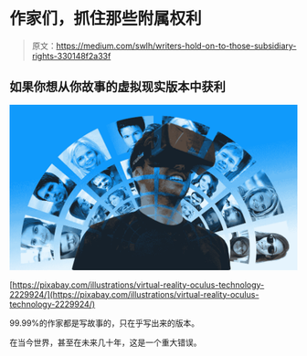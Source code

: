 # 作家们，抓住那些附属权利

> 原文：<https://medium.com/swlh/writers-hold-on-to-those-subsidiary-rights-330148f2a33f>

## 如果你想从你故事的虚拟现实版本中获利

![](img/cf6ba25780ba14f336da53dbd9b7ca28.png)

[https://pixabay.com/illustrations/virtual-reality-oculus-technology-2229924/](https://pixabay.com/illustrations/virtual-reality-oculus-technology-2229924/)

99.99%的作家都是写故事的，只在乎写出来的版本。

在当今世界，甚至在未来几十年，这是一个重大错误。